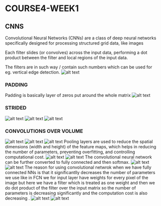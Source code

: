 # COURSE4-WEEK1
## CNNS
Convolutional Neural Networks (CNNs) are a class of deep neural networks specifically designed for processing structured grid data, like images

Each filter slides (or convolves) across the input data, performing a dot product between the filter and local regions of the input data.

The filters are in such way / contain such numbers which can be used for eg. vertical edge detection.
![alt text](IMAGES/image.png)
### PADDING
Padding is basically layer of zeros put around the whole matrix
![alt text](IMAGES/image1.png)
### STRIDED 
![alt text](IMAGES/image2.png)
![alt text](IMAGES/image3.png)
![alt text](IMAGES/image4.png)
### CONVOLUTIONS OVER VOLUME
![alt text](IMAGES/image5.png)
![alt text](IMAGES/image-1.png)
![alt text](IMAGES/image-2.png)
 Pooling layers are used to reduce the spatial dimensions (width and height) of the feature maps, which helps in reducing the number of parameters, preventing overfitting, and controlling computational cost.
![alt text](IMAGES/image-3.png)
![alt text](IMAGES/image-4.png)
The convolutional neural network can be further converted to fully connected and then softmax.
![alt text](IMAGES/image-5.png)
![alt text](IMAGES/image-6.png)
The reason for using convolutional netwrok when we have fully connected NNs is that it significantlly decreases the number of parameters we use like in FCN we for input layer have weights for every pixel of the image but here we have a filter which is treated as one weight and then we do dot product of the filter over the input matrix so the number of parameters is decreasing significantly and the computation cost is also decreasing .
![alt text](IMAGES/image-7.png)
![alt text](IMAGES/image-8.png)